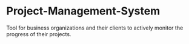 # Project-Management-System
Tool for business organizations and their clients to actively monitor the progress of their projects.
